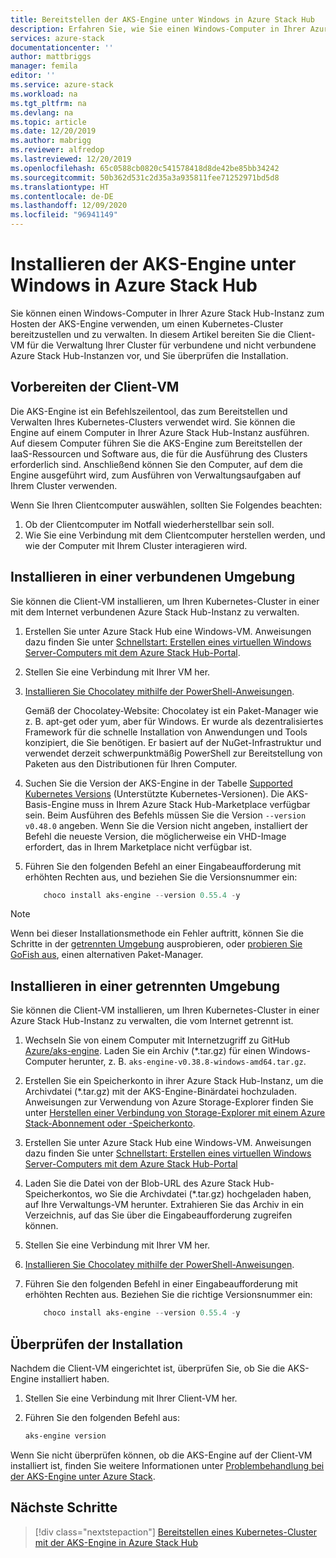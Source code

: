 ```yaml
---
title: Bereitstellen der AKS-Engine unter Windows in Azure Stack Hub
description: Erfahren Sie, wie Sie einen Windows-Computer in Ihrer Azure Stack Hub-Instanz zum Hosten der AKS-Engine verwenden, um einen Kubernetes-Cluster bereitzustellen und zu verwalten.
services: azure-stack
documentationcenter: ''
author: mattbriggs
manager: femila
editor: ''
ms.service: azure-stack
ms.workload: na
ms.tgt_pltfrm: na
ms.devlang: na
ms.topic: article
ms.date: 12/20/2019
ms.author: mabrigg
ms.reviewer: alfredop
ms.lastreviewed: 12/20/2019
ms.openlocfilehash: 65c0588cb0820c541578418d8de42be85bb34242
ms.sourcegitcommit: 50b362d531c2d35a3a935811fee71252971bd5d8
ms.translationtype: HT
ms.contentlocale: de-DE
ms.lasthandoff: 12/09/2020
ms.locfileid: "96941149"
---
```

# <a name="install-the-aks-engine-on-windows-in-azure-stack-hub"></a>Installieren der AKS-Engine unter Windows in Azure Stack Hub

Sie können einen Windows-Computer in Ihrer Azure Stack Hub-Instanz zum Hosten der AKS-Engine verwenden, um einen Kubernetes-Cluster bereitzustellen und zu verwalten. In diesem Artikel bereiten Sie die Client-VM für die Verwaltung Ihrer Cluster für verbundene und nicht verbundene Azure Stack Hub-Instanzen vor, und Sie überprüfen die Installation.
<!-- TZLASDKFIX2 Line above was previously:
In this article, we look at preparing the client VM to manage your cluster for both connected and disconnected Azure Stack Hub instances, check the install, and setting up the client VM on the ASDK.
-->
## <a name="prepare-the-client-vm"></a>Vorbereiten der Client-VM

Die AKS-Engine ist ein Befehlszeilentool, das zum Bereitstellen und Verwalten Ihres Kubernetes-Clusters verwendet wird. Sie können die Engine auf einem Computer in Ihrer Azure Stack Hub-Instanz ausführen. Auf diesem Computer führen Sie die AKS-Engine zum Bereitstellen der IaaS-Ressourcen und Software aus, die für die Ausführung des Clusters erforderlich sind. Anschließend können Sie den Computer, auf dem die Engine ausgeführt wird, zum Ausführen von Verwaltungsaufgaben auf Ihrem Cluster verwenden.

Wenn Sie Ihren Clientcomputer auswählen, sollten Sie Folgendes beachten:

1. Ob der Clientcomputer im Notfall wiederherstellbar sein soll.
3. Wie Sie eine Verbindung mit dem Clientcomputer herstellen werden, und wie der Computer mit Ihrem Cluster interagieren wird.

## <a name="install-in-a-connected-environment"></a>Installieren in einer verbundenen Umgebung

Sie können die Client-VM installieren, um Ihren Kubernetes-Cluster in einer mit dem Internet verbundenen Azure Stack Hub-Instanz zu verwalten.

1. Erstellen Sie unter Azure Stack Hub eine Windows-VM. Anweisungen dazu finden Sie unter [Schnellstart: Erstellen eines virtuellen Windows Server-Computers mit dem Azure Stack Hub-Portal](../../user/azure-stack-quick-windows-portal.md).
2. Stellen Sie eine Verbindung mit Ihrer VM her.
3. [Installieren Sie Chocolatey mithilfe der PowerShell-Anweisungen](https://chocolatey.org/install#install-with-powershellexe). 

    Gemäß der Chocolatey-Website: Chocolatey ist ein Paket-Manager wie z. B. apt-get oder yum, aber für Windows. Er wurde als dezentralisiertes Framework für die schnelle Installation von Anwendungen und Tools konzipiert, die Sie benötigen. Er basiert auf der NuGet-Infrastruktur und verwendet derzeit schwerpunktmäßig PowerShell zur Bereitstellung von Paketen aus den Distributionen für Ihren Computer.
4. Suchen Sie die Version der AKS-Engine in der Tabelle [Supported Kubernetes Versions](https://github.com/Azure/aks-engine/blob/master/docs/topics/azure-stack.md#supported-aks-engine-versions) (Unterstützte Kubernetes-Versionen). Die AKS-Basis-Engine muss in Ihrem Azure Stack Hub-Marketplace verfügbar sein. Beim Ausführen des Befehls müssen Sie die Version `--version v0.48.0` angeben. Wenn Sie die Version nicht angeben, installiert der Befehl die neueste Version, die möglicherweise ein VHD-Image erfordert, das in Ihrem Marketplace nicht verfügbar ist.
5. Führen Sie den folgenden Befehl an einer Eingabeaufforderung mit erhöhten Rechten aus, und beziehen Sie die Versionsnummer ein:

    ```PowerShell  
        choco install aks-engine --version 0.55.4 -y
    ```

> [!NOTE]  
> Wenn bei dieser Installationsmethode ein Fehler auftritt, können Sie die Schritte in der [getrennten Umgebung](#install-in-a-disconnected-environment) ausprobieren, oder [probieren Sie GoFish aus](../../user/azure-stack-kubernetes-aks-engine-troubleshoot.md#try-gofish), einen alternativen Paket-Manager.

## <a name="install-in-a-disconnected-environment"></a>Installieren in einer getrennten Umgebung

Sie können die Client-VM installieren, um Ihren Kubernetes-Cluster in einer Azure Stack Hub-Instanz zu verwalten, die vom Internet getrennt ist.

1.  Wechseln Sie von einem Computer mit Internetzugriff zu GitHub [Azure/aks-engine](https://github.com/Azure/aks-engine/releases/latest). Laden Sie ein Archiv (*.tar.gz) für einen Windows-Computer herunter, z. B. `aks-engine-v0.38.8-windows-amd64.tar.gz`.

2.  Erstellen Sie ein Speicherkonto in ihrer Azure Stack Hub-Instanz, um die Archivdatei (*.tar.gz) mit der AKS-Engine-Binärdatei hochzuladen. Anweisungen zur Verwendung von Azure Storage-Explorer finden Sie unter [Herstellen einer Verbindung von Storage-Explorer mit einem Azure Stack-Abonnement oder -Speicherkonto](../../user/azure-stack-storage-connect-se.md).

3. Erstellen Sie unter Azure Stack Hub eine Windows-VM. Anweisungen dazu finden Sie unter [Schnellstart: Erstellen eines virtuellen Windows Server-Computers mit dem Azure Stack Hub-Portal](../../user/azure-stack-quick-windows-portal.md)

4.  Laden Sie die Datei von der Blob-URL des Azure Stack Hub-Speicherkontos, wo Sie die Archivdatei (*.tar.gz) hochgeladen haben, auf Ihre Verwaltungs-VM herunter. Extrahieren Sie das Archiv in ein Verzeichnis, auf das Sie über die Eingabeaufforderung zugreifen können.

5. Stellen Sie eine Verbindung mit Ihrer VM her.

6. [Installieren Sie Chocolatey mithilfe der PowerShell-Anweisungen](https://chocolatey.org/install#install-with-powershellexe). 

7.  Führen Sie den folgenden Befehl in einer Eingabeaufforderung mit erhöhten Rechten aus. Beziehen Sie die richtige Versionsnummer ein:

    ```PowerShell  
        choco install aks-engine --version 0.55.4 -y
    ```

## <a name="verify-the-installation"></a>Überprüfen der Installation

Nachdem die Client-VM eingerichtet ist, überprüfen Sie, ob Sie die AKS-Engine installiert haben.

1. Stellen Sie eine Verbindung mit Ihrer Client-VM her.
2. Führen Sie den folgenden Befehl aus:

    ```PowerShell  
    aks-engine version
    ```

Wenn Sie nicht überprüfen können, ob die AKS-Engine auf der Client-VM installiert ist, finden Sie weitere Informationen unter [Problembehandlung bei der AKS-Engine unter Azure Stack](../../user/azure-stack-kubernetes-aks-engine-troubleshoot.md).

## <a name="next-steps"></a>Nächste Schritte

> [!div class="nextstepaction"]
> [Bereitstellen eines Kubernetes-Cluster mit der AKS-Engine in Azure Stack Hub](../../user/azure-stack-kubernetes-aks-engine-deploy-cluster.md)
